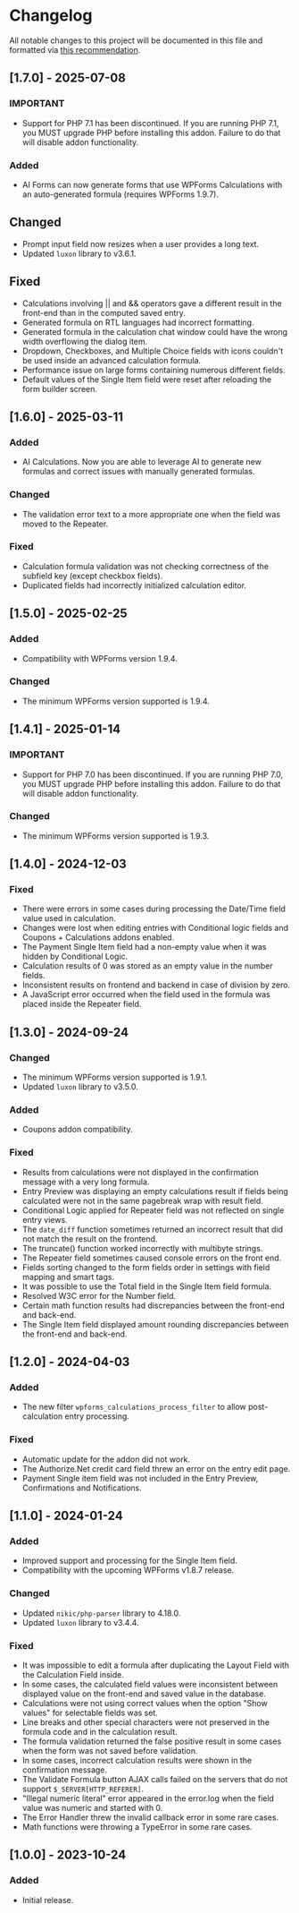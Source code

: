 # Changelog
All notable changes to this project will be documented in this file and formatted via [this recommendation](https://keepachangelog.com/).

## [1.7.0] - 2025-07-08
### IMPORTANT
- Support for PHP 7.1 has been discontinued. If you are running PHP 7.1, you MUST upgrade PHP before installing this addon. Failure to do that will disable addon functionality.

### Added
- AI Forms can now generate forms that use WPForms Calculations with an auto-generated formula (requires WPForms 1.9.7).

## Changed
- Prompt input field now resizes when a user provides a long text.
- Updated `luxon` library to v3.6.1.

## Fixed
- Calculations involving || and && operators gave a different result in the front-end than in the computed saved entry.
- Generated formula on RTL languages had incorrect formatting.
- Generated formula in the calculation chat window could have the wrong width overflowing the dialog item.
- Dropdown, Checkboxes, and Multiple Choice fields with icons couldn't be used inside an advanced calculation formula.
- Performance issue on large forms containing numerous different fields.
- Default values of the Single Item field were reset after reloading the form builder screen.

## [1.6.0] - 2025-03-11
### Added
- AI Calculations. Now you are able to leverage AI to generate new formulas and correct issues with manually generated formulas.

### Changed
- The validation error text to a more appropriate one when the field was moved to the Repeater.

### Fixed
- Calculation formula validation was not checking correctness of the subfield key (except checkbox fields).
- Duplicated fields had incorrectly initialized calculation editor.

## [1.5.0] - 2025-02-25
### Added
- Compatibility with WPForms version 1.9.4.

### Changed
- The minimum WPForms version supported is 1.9.4.

## [1.4.1] - 2025-01-14
### IMPORTANT
- Support for PHP 7.0 has been discontinued. If you are running PHP 7.0, you MUST upgrade PHP before installing this addon. Failure to do that will disable addon functionality.

### Changed
- The minimum WPForms version supported is 1.9.3.

## [1.4.0] - 2024-12-03
### Fixed
- There were errors in some cases during processing the Date/Time field value used in calculation.
- Changes were lost when editing entries with Conditional logic fields and Coupons + Calculations addons enabled.
- The Payment Single Item field had a non-empty value when it was hidden by Conditional Logic.
- Calculation results of 0 was stored as an empty value in the number fields.
- Inconsistent results on frontend and backend in case of division by zero.
- A JavaScript error occurred when the field used in the formula was placed inside the Repeater field.

## [1.3.0] - 2024-09-24
### Changed
- The minimum WPForms version supported is 1.9.1.
- Updated `luxon` library to v3.5.0.

### Added
- Coupons addon compatibility.

### Fixed
- Results from calculations were not displayed in the confirmation message with a very long formula.
- Entry Preview was displaying an empty calculations result if fields being calculated were not in the same pagebreak wrap with result field.
- Conditional Logic applied for Repeater field was not reflected on single entry views.
- The `date_diff` function sometimes returned an incorrect result that did not match the result on the frontend.
- The truncate() function worked incorrectly with multibyte strings.
- The Repeater field sometimes caused console errors on the front end.
- Fields sorting changed to the form fields order in settings with field mapping and smart tags.
- It was possible to use the Total field in the Single Item field formula.
- Resolved W3C error for the Number field.
- Certain math function results had discrepancies between the front-end and back-end.
- The Single Item field displayed amount rounding discrepancies between the front-end and back-end.

## [1.2.0] - 2024-04-03
### Added
- The new filter `wpforms_calculations_process_filter` to allow post-calculation entry processing.

### Fixed
- Automatic update for the addon did not work.
- The Authorize.Net credit card field threw an error on the entry edit page.
- Payment Single item field was not included in the Entry Preview, Confirmations and Notifications.

## [1.1.0] - 2024-01-24
### Added
- Improved support and processing for the Single Item field.
- Compatibility with the upcoming WPForms v1.8.7 release.

### Changed
- Updated `nikic/php-parser` library to 4.18.0.
- Updated `luxon` library to v3.4.4.

### Fixed
- It was impossible to edit a formula after duplicating the Layout Field with the Calculation Field inside.
- In some cases, the calculated field values were inconsistent between displayed value on the front-end and saved value in the database.
- Calculations were not using correct values when the option "Show values" for selectable fields was set.
- Line breaks and other special characters were not preserved in the formula code and in the calculation result.
- The formula validation returned the false positive result in some cases when the form was not saved before validation.
- In some cases, incorrect calculation results were shown in the confirmation message.
- The Validate Formula button AJAX calls failed on the servers that do not support `$_SERVER[HTTP_REFERER]`.
- "Illegal numeric literal" error appeared in the error.log when the field value was numeric and started with 0.
- The Error Handler threw the invalid callback error in some rare cases.
- Math functions were throwing a TypeError in some rare cases.

## [1.0.0] - 2023-10-24
### Added
- Initial release.
